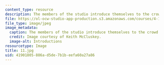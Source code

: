 ```yaml
---
content_type: resource
description: The members of the studio introduce themselves to the crowd.
file: https://ol-ocw-studio-app-production.s3.amazonaws.com/courses/4-170-ecuador-workshop-fall-2006/41901805886ad5de7b1beefa60a27a86_11.jpg
file_type: image/jpeg
image_metadata:
  caption: The members of the studio introduce themselves to the crowd.
  credit: Image courtesy of Keith McCluskey.
  image-alt: Introductions
resourcetype: Image
title: 11.jpg
uid: 41901805-886a-d5de-7b1b-eefa60a27a86
---
```

